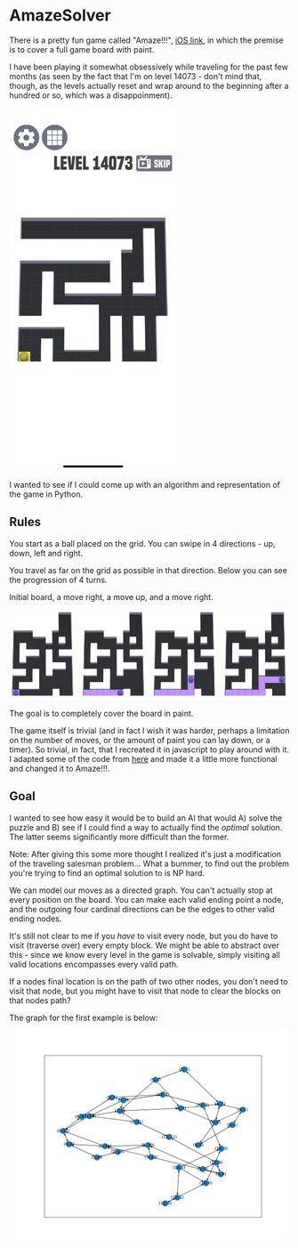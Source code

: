 # AmazeSolver

There is a pretty fun game called "Amaze!!!", [iOS link](https://itunes.apple.com/us/app/amaze/id1452526406?mt=8), in which the premise is to cover a full game board with paint. 

I have been playing it somewhat obsessively while traveling for the past few months (as seen by the fact that I'm on level 14073 - don't mind that, though, as the levels actually reset and wrap around to the beginning after a hundred or so, which was a disappoinment).

![screenshot](screenshot.jpg)

I wanted to see if I could come up with an algorithm and representation of the game in Python.


## Rules

You start as a ball placed on the grid. You can swipe in 4 directions - up, down, left and right. 

You travel as far on the grid as possible in that direction. Below you can see the progression of 4 turns. 

Initial board, a move right, a move up, and a move right.

![initial game](screen1.png)

The goal is to completely cover the board in paint.

The game itself is trivial (and in fact I wish it was harder, perhaps a limitation on the number of moves, or the amount of paint you can lay down, or a timer). So trivial, in fact, that I recreated it in javascript to play around with it. I adapted some of the code from [here](http://jsfiddle.net/n8j1s/4y22135r/) and made it a little more functional and changed it to Amaze!!!.  


## Goal

I wanted to see how easy it would be to build an AI that would A) solve the puzzle and B) see if I could find a way to actually find the *optimal* solution. The latter seems significantly more difficult than the former.

Note: After giving this some more thought I realized it's just a modification of the traveling salesman problem... What a bummer, to find out the problem you're trying to find an optimal solution to is NP hard. 

We can model our moves as a directed graph. You can't actually stop at every position on the board. You can make each valid ending point a node, and the outgoing four cardinal directions can be the edges to other valid ending nodes.

It's still not clear to me if you *have* to visit every node, but you do have to visit (traverse over) every empty block. We might be able to abstract over this - since we know every level in the game is solvable, simply visiting all valid locations encompasses every valid path.

If a nodes final location is on the path of two other nodes, you don't need to visit that node, but you might have to visit that node to clear the blocks on that nodes path?

The graph for the first example is below:

![graph](graph.png)

